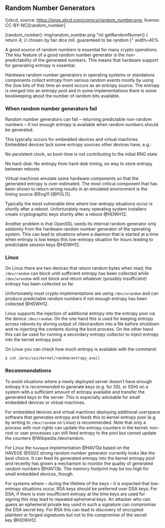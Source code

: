Random Number Generators
------------------------

![xkcd, source: <https://imgs.xkcd.com/comics/random_number.png>, license: CC-BY-NC][random_number]

[random_number]: img/random_number.png "int getRandomNumer() { return 4;
// chosen by fair dice roll. guaranteed to be random }" width=40%

A good source of random numbers is essential for many crypto operations.
The key feature of a good random number generator is the
non-predictability of the generated numbers. This means that hardware
support for generating entropy is essential.

Hardware random number generators in operating systems or standalone
components collect entropy from various random events mostly by using
the (low bits of the) time an event occurs as an entropy source. The
entropy is merged into an entropy pool and in some implementations there
is some bookkeeping about the number of random bits available.

### When random number generators fail

Random number generators can fail – returning predictable non-random
numbers – if not enough entropy is available when random numbers should
be generated.

This typically occurs for embedded devices and virtual machines.
Embedded devices lack some entropy sources other devices have, e.g.:

No persistent clock, so boot-time is not contributing to the initial RNG
state

No hard-disk: No entropy from hard-disk timing, no way to store entropy
between reboots

Virtual machines emulate some hardware components so that the generated
entropy is over-estimated. The most critical component that has been
shown to return wrong results in an emulated environment is the timing
source @Eng11 [@POL11].

Typically the most vulnerable time where low-entropy situations occur is
shortly after a reboot. Unfortunately many operating system installers
create cryptographic keys shortly after a reboot @HDWH12.

Another problem is that OpenSSL seeds its internal random generator only
seldomly from the hardware random number generator of the operating
system. This can lead to situations where a daemon that is started at a
time when entropy is low keeps this low-entropy situation for hours
leading to predictable session keys @HDWH12.

### Linux

On Linux there are two devices that return random bytes when read; the
`/dev/random` can block until sufficient entropy has been collected
while `/dev/urandom` will not block and return whatever (possibly
insufficient) entropy has been collected so far.

Unfortunately most crypto implementations are using `/dev/urandom` and
can produce predictable random numbers if not enough entropy has been
collected @HDWH12.

Linux supports the injection of additional entropy into the entropy pool
via the device `/dev/random`. On the one hand this is used for keeping
entropy across reboots by storing output of /dev/random into a file
before shutdown and re-injecting the contents during the boot process.
On the other hand this can be used for running a secondary entropy
collector to inject entropy into the kernel entropy pool.

On Linux you can check how much entropy is available with the command:

    $ cat /proc/sys/kernel/random/entropy_avail

### Recommendations

To avoid situations where a newly deployed server doesn’t have enough
entropy it is recommended to generate keys (e.g. for SSL or SSH) on a
system with a sufficient amount of entropy available and transfer the
generated keys to the server. This is especially advisable for small
embedded devices or virtual machines.

For embedded devices and virtual machines deploying additional userspace
software that generates entropy and feeds this to kernel entropy pool
(e.g. by writing to `/dev/random` on Linux) is recommended. Note that
only a process with root rights can update the entropy counters in the
kernel; non-root or user processes can still feed entropy to the pool
but cannot update the counters @Wikipedia:/dev/random.

For Linux the `haveged` implementation @HAV13a based on the HAVEGE @SS03
strong random number generator currently looks like the best choice. It
can feed its generated entropy into the kernel entropy pool and recently
has grown a mechanism to monitor the quality of generated random
numbers @HAV13b. The memory footprint may be too high for small embedded
devices, though.

For systems where – during the lifetime of the keys – it is expected
that low-entropy situations occur, RSA keys should be preferred over DSA
keys: For DSA, if there is ever insufficient entropy at the time keys
are used for signing this may lead to repeated ephemeral keys. An
attacker who can guess an ephemeral private key used in such a signature
can compromise the DSA secret key. For RSA this can lead to discovery of
encrypted plaintext or forged signatures but not to the compromise of
the secret key @HDWH12.

